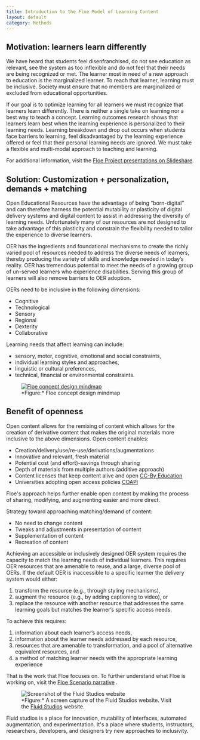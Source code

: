 ```yaml
---
title: Introduction to the Floe Model of Learning Content
layout: default
category: Methods
---
```


## Motivation: learners learn differently

We have heard that students feel disenfranchised, do not see education as relevant, see the system as too inflexible and do not feel that their needs are being recognized or met. The learner most in need of a new approach to education is the marginalized learner. To reach that learner, learning must be inclusive. Society must ensure that no members are marginalized or excluded from educational opportunities.

If our goal is to optimize learning for all learners we must recognize that learners learn differently. There is neither a single take on learning nor a best way to teach a concept. Learning outcomes research shows that learners learn best when the learning experience is personalized to their learning needs. Learning breakdown and drop out occurs when students face barriers to learning, feel disadvantaged by the learning experience offered or feel that their personal learning needs are ignored. We must take a flexible and multi-modal approach to teaching and learning.

For additional information, visit the
<a class="link-external" rel="nofollow" href="http://www.slideshare.net/jesshmitchell/floe-project">Floe Project presentations on Slideshare</a>.

## Solution: Customization + personalization, demands + matching

Open Educational Resources have the advantage of being “born-digital” and can therefore harness the potential mutability or plasticity of digital delivery systems and digital content to assist in addressing the diversity of learning needs. Unfortunately many of our resources are not designed to take advantage of this plasticity and constrain the flexibility needed to tailor the experience to diverse learners.

OER has the ingredients and foundational mechanisms to create the richly varied pool of resources needed to address the diverse needs of learners, thereby producing the variety of skills and knowledge needed in today’s reality. OER has tremendous potential to meet the needs of a growing group of un-served learners who experience disabilities. Serving this group of learners will also remove barriers to OER adoption.

OERs need to be inclusive in the following dimensions:

* Cognitive
* Technological
* Sensory
* Regional
* Dexterity
* Collaborative

Learning needs that affect learning can include:

* sensory, motor, cognitive, emotional and social constraints,
* individual learning styles and approaches,
* linguistic or cultural preferences,
* technical, financial or environmental constraints.

<figure>
<a href="/images/Floe_concept_design_mindmap.png">
<img src="/images/thumbs/400px-Floe_concept_design_mindmap.png" alt="Floe concept design mindmap" />
</a>
<figcaption>
*Figure:* Floe concept design mindmap
</figcaption>
</figure>

## Benefit of openness

Open content allows for the remixing of content which allows for the creation of derivative content that makes the original materials more inclusive to the above dimensions. Open content enables:

* Creation/delivery/use/re-use/derivations/augmentations
* Innovative and relevant, fresh material
* Potential cost (and effort)-savings through sharing
* Depth of materials from multiple authors (additive approach)
* Content licenses that keep content alive and open
<a class="external text" rel="nofollow" href="http://creativecommons.org/education">CC-By Education</a>
* Universities adopting open access policies
<a class="link-external" rel="nofollow" href="http://www.news.ku.edu/2011/august/3/openaccess.shtml">COAPI</a>

Floe's approach helps further enable open content by making the process of sharing, modifying, and augmenting easier and more direct.

Strategy toward approaching matching/demand of content:

* No need to change content
* Tweaks and adjustments in presentation of content
* Supplementation of content
* Recreation of content

Achieving an accessible or inclusively designed OER system requires the capacity to match the learning needs of individual learners. This requires OER resources that are amenable to reuse, and a large, diverse pool of OERs. If the default OER is inaccessible to a specific learner the delivery system would either:

1. transform the resource (e.g., through styling mechanisms),
2. augment the resource (e.g., by adding captioning to video), or
3. replace the resource with another resource that addresses the same learning goals but matches the learner’s specific access needs.

To achieve this requires:

1. information about each learner’s access needs,
2. information about the learner needs addressed by each resource,
3. resources that are amenable to transformation, and a pool of alternative equivalent resources, and
4. a method of matching learner needs with the appropriate learning experience

That is the work that Floe focuses on. To further understand what Floe is working on, visit the <a class="link-external" rel="nofollow" href="http://wiki.fluidproject.org/display/fluid/%28Floe%29+Scenario+Narrative%3A+Vision+of+the+future+OER">Floe Scenario narrative</a>
.

<figure>
<img src="/images/Fluid-studios.png" alt="Screenshot of the Fluid Studios website" />
<figcaption>
*Figure:* A screen capture of the Fluid Studios website. Visit the <a class="external text" rel="nofollow" href="http://studios.fluidproject.org/">Fluid Studios</a> website.
</figcaption>
</figure>

Fluid studios is a place for innovation, mutability of interfaces, automated augmentation, and experimentation. It's a place where students, instructors, researchers, developers, and designers try new approaches to inclusivity.
